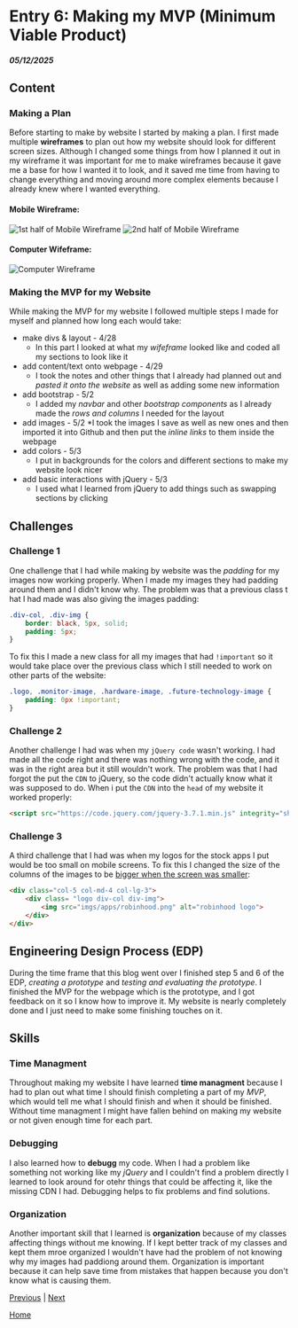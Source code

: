 # Entry 6: Making my MVP (Minimum Viable Product)
##### 05/12/2025

## Content

### Making a Plan

Before starting to make by website I started by making a plan. I first made multiple **wireframes** to plan out how my website should look for different screen sizes. Although I changed some things from how I planned it out in my wireframe it was important for me to make wireframes because it gave me a base for how I wanted it to look, and it saved me time from having to change everything and moving around more complex elements because I already knew where I wanted everything.

#### Mobile Wireframe:

![1st half of Mobile Wireframe](../prep/wireframes/mobile-wireframe-1.png)
![2nd half of Mobile Wireframe](../prep/wireframes/mobile-wireframe-2.png)

#### Computer Wifeframe:

![Computer Wireframe](../prep/wireframes/computer-wireframe.png)

### Making the MVP for my Website

While making the MVP for my website I followed multiple steps I made for myself and planned how long each would take:

* make divs & layout - 4/28
    * In this part I looked at what my _wifeframe_ looked like and coded all my sections to look like it
* add content/text onto webpage - 4/29
    * I took the notes and other things that I already had planned out and _pasted it onto the website_ as well as adding some new information
* add bootstrap - 5/2
    * I added my _navbar_ and other _bootstrap components_ as I already made the _rows and columns_ I needed for the layout
* add images - 5/2
    *I took the images I save as well as new ones and then imported it into Github and then put the _inline links_ to them inside the webpage
* add colors - 5/3
    * I put in backgrounds for the colors and different sections to make my website look nicer
* add basic interactions with jQuery - 5/3
    * I used what I learned from jQuery to add things such as swapping sections by clicking

## Challenges

### Challenge 1

One challenge that I had while making by website was the _padding_ for my images now working properly. When I made my images they had padding around them and I didn't know why. The problem was that a previous class t hat I had made was also giving the images padding:

``` css
.div-col, .div-img {
    border: black, 5px, solid;
    padding: 5px;
}
```

To fix this I made a new class for all my images that had `!important` so it would take place over the previous class which I still needed to work on other parts of the website:

``` css
.logo, .monitor-image, .hardware-image, .future-technology-image {
    padding: 0px !important;
}
```

### Challenge 2

Another challenge I had was when my `jQuery code` wasn't working. I had made all the code right and there was nothing wrong with the code, and it was in the right area but it still wouldn't work. The problem was that I had forgot the put the `CDN` to jQuery, so the code didn't actually know what it was supposed to do. When i put the `CDN` into the `head` of my website it worked properly:

``` html
<script src="https://code.jquery.com/jquery-3.7.1.min.js" integrity="sha256-/JqT3SQfawRcv/BIHPThkBvs0OEvtFFmqPF/lYI/Cxo=" crossorigin="anonymous"></script>
```

### Challenge 3

A third challenge that I had was when my logos for the stock apps I put would be too small on mobile screens. To fix this I changed the size of the columns of the images to be [bigger when the screen was smaller](https://darrenl5941.github.io/sep10-freedom-project/#apps):

``` html
<div class="col-5 col-md-4 col-lg-3">
    <div class= "logo div-col div-img">
        <img src="imgs/apps/robinhood.png" alt="robinhood logo">
    </div>
</div>
```

## Engineering Design Process (EDP)

During the time frame that this blog went over I finished step 5 and 6 of the EDP, _creating a prototype_ and _testing and evaluating the prototype_. I finished the MVP for the webpage which is the prototype, and I got feedback on it so I know how to improve it. My website is nearly completely done and I just need to make some finishing touches on it.

## Skills

### Time Managment

Throughout making my website I have learned **time managment** because I had to plan out what time I should finish completing a part of my _MVP_, which would tell me what I should finish and when it should be finished. Without time managment I might have fallen behind on making my website or not given enough time for each part.

### Debugging

I also learned how to **debugg** my code. When I had a problem like something not working like my _jQuery_ and I couldn't find a problem directly I learned to look around for otehr things that could be affecting it, like the missing CDN I had. Debugging helps to fix problems and find solutions.

### Organization

Another important skill that I learned is **organization** because of my classes affecting things without me knowing. If I kept better track of my classes and kept them mroe organized I wouldn't have had the problem of not knowing why my images had paddiong around them. Organization is important because it can help save time from mistakes that happen because you don't know what is causing them.

[Previous](entry05.md) | [Next](entry07.md)

[Home](../README.md)
